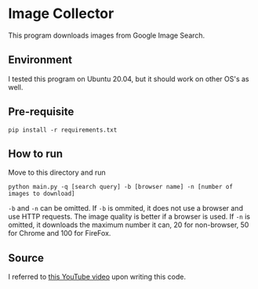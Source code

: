 # Image Collector
This program downloads images from Google Image Search.

## Environment
I tested this program on Ubuntu 20.04, but it should work on other OS's as well.

## Pre-requisite
```
pip install -r requirements.txt
```

## How to run
Move to this directory and run
```
python main.py -q [search query] -b [browser name] -n [number of images to download]
```
`-b` and `-n` can be omitted. If `-b` is ommited, it does not use a browser and use HTTP requests. The image quality is better if a browser is used. If `-n` is omitted, it downloads the maximum number it can, 20 for non-browser, 50 for Chrome and 100 for FireFox.

## Source
I referred to [this YouTube video](https://www.youtube.com/watch?v=qsn6hhYFwAc) upon writing this code.
